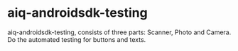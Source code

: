# aiq-androidsdk-testing
aiq-androidsdk-testing, consists of three parts: Scanner, Photo and Camera.
Do the automated testing for buttons and texts.
